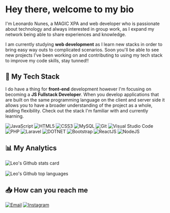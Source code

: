 <div style="display: flex; align-items: center">
    <h1 class="md-end-block md-heading">Hey there, welcome to my bio</h1>
</div>
I'm Leonardo Nunes, a MAGIC XPA and web developer who is passionate about technology and always interested in group work, 
as I expand my network being able to share experiences and knowledge.<br>

I am currently studying **web development** as I learn new stacks in order to bring easy way outs to complicated scenarios.
Soon you'll be able to see new projects I've been working on and contributing to using my tech stack to improve my code skills, stay tunned!!

## 🧰 My Tech Stack

I do have a thing for **front-end** development however I'm focusing on becoming a **JS Fullstack Developer**. When you develop applications that are built on the same programming language on the client and server side it allows you to have a broader understanding of the project as a whole, adding flexibility. 
Check out the stack I'm familiar with and currently learning.

![JavaScript](https://img.shields.io/badge/-JavaScript-38406B?style=for-the-badge&logo=javascript&logoColor=F7DF1E)    ![HTML5](https://img.shields.io/badge/-HTML-38406B?style=for-the-badge&logo=html5&logoColor=E34F26)    ![CSS3](https://img.shields.io/badge/-CSS-38406B?style=for-the-badge&logo=css3&logoColor=1572B6)   ![MySQL](https://img.shields.io/badge/-MySQL-38406B?style=for-the-badge&logo=mysql&logoColor=4479A1)    ![Git](https://img.shields.io/badge/-Git-38406B?style=for-the-badge&logo=git&logoColor=F05032)    ![Visual Studio Code](https://img.shields.io/badge/-Visual%20Studio%20Code-38406B?style=for-the-badge&logo=visualstudiocode&logoColor=007ACC)    ![PHP](https://img.shields.io/badge/-PHP-38406B?style=for-the-badge&logo=php&logoColor=#61DAFB)    ![Laravel](https://img.shields.io/badge/-Laravel-38406B?style=for-the-badge&logo=laravel&logoColor=#61DAFB)    ![DOTNET](https://img.shields.io/badge/-DOTNET-38406B?style=for-the-badge&logo=dotnet&logoColor=#61DAFB)    ![Bootstrap](https://img.shields.io/badge/-Bootstrap-38406B?style=for-the-badge&logo=bootstrap&logoColor=#61DAFB)    ![ReactJS](https://img.shields.io/badge/-ReactJS-38406B?style=for-the-badge&logo=react&logoColor=#61DAFB)    ![NodeJS](https://img.shields.io/badge/-NodeJs-38406B?style=for-the-badge&logo=javascript&logoColor=F7DF1E)

## 📊 My Analytics

<div style="display: flex; flex-direction: column; max-width: 50%; gap: 1rem">
    <img src="https://github-readme-stats.vercel.app/api?username=leonardorsihd&show_icons=true&theme=nightowl" alt="Leo's Github stats card">
    <img src="https://github-readme-stats.vercel.app/api/top-langs/?username=leonardorsihd&layout=compact&langs_count=6&theme=nightowl" alt="Leo's Github top languages">
</div>

## 📥 How can you reach me

[![Email](https://img.shields.io/badge/-Email-38406B?style=for-the-badge&logo=microsoft-outlook&logoColor=0078D4)](mailto:leonardorsihd@gmail.com)    [![Instagram](https://img.shields.io/badge/-Instagram-38406B?style=for-the-badge&logo=instagram&logoColor=E4405F)](https://www.instagram.com/jammedlsn/)
